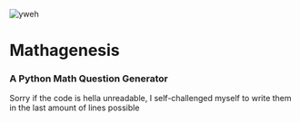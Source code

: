 ![yweh](https://i.postimg.cc/J0CCvjs7/math.png)
# Mathagenesis
### A Python Math Question Generator
Sorry if the code is hella unreadable, I self-challenged myself to write them in the last amount of lines possible
